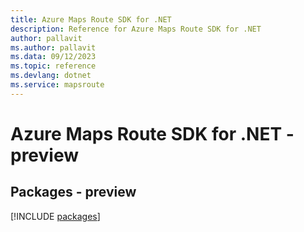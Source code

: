 ```yaml
---
title: Azure Maps Route SDK for .NET
description: Reference for Azure Maps Route SDK for .NET
author: pallavit
ms.author: pallavit
ms.data: 09/12/2023
ms.topic: reference
ms.devlang: dotnet
ms.service: mapsroute
---
```

# Azure Maps Route SDK for .NET - preview
## Packages - preview
[!INCLUDE [packages](maps-route-index.md)]